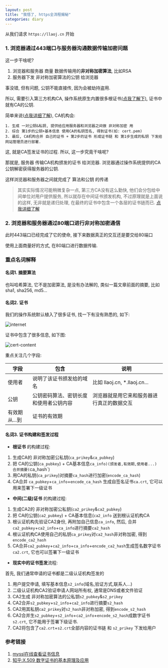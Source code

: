 ```yaml
---
layout: post
title: "我悟了, https全流程揭秘"
categories: diary
---
```


从我们请求 `https://llaoj.cn` 开始

### 1. 浏览器通过443端口与服务器沟通数据传输加密问题

这一步干啥呢?

1. 浏览器和服务器 商量 数据传输用的**非对称加密算法**, 比如RSA
2. 服务器下发 非对称加密算法的公钥 给浏览器

事没错, 但有问题, 公钥不能直接传, 因为会被劫持盗用. 

所以, 需要引入第三方机构CA, 操作系统原生内置很多根证书[(点我了解下)](#名词2-证书), 证书中就有CA的公钥. 

简单来说([点我详细了解](#名词3-证书构建和签发过程)), CA机构会:

```
1. 生成 一对公钥&私钥, 提供给应用服务器和浏览器之间做 非对称加密 用
2. 综合 第1步的公钥+基本信息 使用CA的私钥签名, 得到证书(如: cert.pem)
3. 最后, CA机构合并 自己的证书 + 第2步的证书 形成证书链 和 第1步生成的私钥 下发给网站管理员进行部署.
```

这,  就是CA签发证书的过程. 所以, 这一步究竟干啥呢?

那就是, 服务器 传输CA机构颁发的证书 给浏览器. 浏览器通过操作系统提供的CA公钥解密获得服务器的公钥. 

这样浏览器和服务器之间就完成了 算法和公钥 的传递

>其实实际情况可能稍微复杂一点, 第三方CA没有这么勤快, 他们会分包给中间单位对用户提供服务, 所以就存在中间证书颁发机构, 不过原理就是上面说的这样, 无非就是递归处理, 在最终的证书中包含一个各层的证书链而已. [点我详细了解](#名词3-证书构建和签发过程)

### 2. 浏览器和服务器通过80端口进行非对称加密通信

此时443端口已经完成了它的使命, 接下来数据真正的交互还是要交给80端口

使用上面商量好的方式, 在80端口进行数据传输.


### 重点名词解释

#### 名词1. 摘要算法

也叫哈希算法, 它不是加密算法, 是没有办法解的, 类似一篇文章前面的摘要, 比如sha1, sha256, md5...

#### 名词2. 证书

我们的操作系统默认植入了很多证书, 找一下有没有熟悉的, 如下:

![internet](/images/https/internet.png)

证书中包含了很多信息, 如下图:

![cert-content](/images/https/cert-content.png)

重点关注几个字段:

|字段|包含|说明|
|-|-|-|
|使用者|说明了该证书颁发给的域名|比如 llaoj.cn, *.llaoj.cn...|
|公钥|公钥密码算法、密钥长度和使用者公钥内容|浏览器就是用它来和服务器进行真正的数据交互|
|有效期从...到|证书的有效期||

#### 名词3. 证书构建和签发过程

- **根证书** 的构建过程:

1. 生成CA的 非对称加密公私钥(`ca_prikey`&`ca_pubkey`)
2. 把 CA的公钥(`ca_pubkey`) + CA基本信息`ca_info)(颁发者,有效期,使用者...) 合并摘要(`ca_hash`)
3. 用CA的私钥(`ca_prikey`)对摘要`ca_hash`进行加密(`encode_ca_hash`)
4. CA合并 `ca_pubkey`+`ca_info`+`encode_ca_hash` 生成自签名证书`ca.crt`, 它可以用来签署下一级证书

- **中间(二级)证书** 的构建过程:

1. 生成CA2的 非对称加密公私钥(`ca2_prikey`&`ca2_pubkey`)
2. 把 CA的公钥(`ca2_pubkey`) + CA基本信息(`ca2_info` 送到根认证机构CA
3. 根认证机构先验证CA2身份, 再附加自己信息`ca_info`, 然后, 合并`ca2_pubkey`+`ca2_info`+`ca_info`进行摘要`ca2_hash`
4. 根认证机构CA使用自己的私钥`ca_prikey`对`ca2_hash`非对称加密, 得到`encode_ca2_hash`
5. CA合并`ca2_pubkey`+`ca2_info`+`ca_info`+`encode_ca2_hash`生成签名数字证书`ca2.crt`, 它也可以签署下一级证书

- **现实中的证书签发**流程:

首先, 我们通常申请的证书都是二级认证机构签发的

1. 用户提交申请, 填写基本信息`s2_info`(域名,验证方式,联系人...)
2. 二级认证机构CA2验证申请人网站所有权, 通常是DNS或者文件验证
3. CA2生成 非对称加密算法的公私钥`s2_pubkey`&`s2_prikey`
4. CA2合并`s2_pubkey`+`s2_info`+`ca2_info`进行摘要`s2_hash`
5. CA2用其私钥`ca2_prikey`对`s2_hash`非对称加密, 得到`encode_s2_hash`
6. CA2合并生`s2_pubkey`+`s2_info`+`ca2_info`+`encode_s2_hash`成数字证书`s2.crt`, 它不能用于签署下级证书.
7. CA2将包含了`ca2.crt`+`s2.crt`全部内容的证书链 和 `s2_prikey` 下发给用户

### 参考链接

1. [myssl在线查看证书信息](https://myssl.com/cert_decode.html)
2. [知乎:X.509 数字证书的基本原理及应用](https://zhuanlan.zhihu.com/p/36832100)